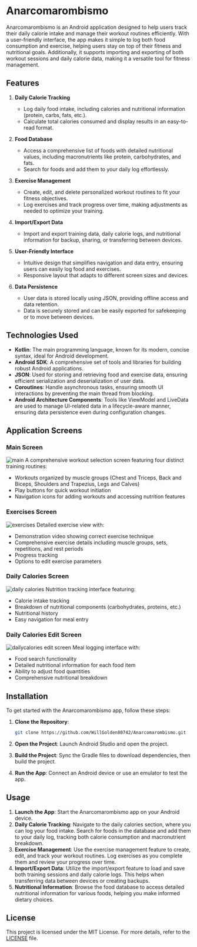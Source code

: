 # Anarcomarombismo

Anarcomarombismo is an Android application designed to help users track their daily calorie intake and manage their workout routines efficiently. With a user-friendly interface, the app makes it simple to log both food consumption and exercise, helping users stay on top of their fitness and nutritional goals. Additionally, it supports importing and exporting of both workout sessions and daily calorie data, making it a versatile tool for fitness management.

## Features

1. **Daily Calorie Tracking**
   - Log daily food intake, including calories and nutritional information (protein, carbs, fats, etc.).
   - Calculate total calories consumed and display results in an easy-to-read format.

2. **Food Database**
   - Access a comprehensive list of foods with detailed nutritional values, including macronutrients like protein, carbohydrates, and fats.
   - Search for foods and add them to your daily log effortlessly.

3. **Exercise Management**
   - Create, edit, and delete personalized workout routines to fit your fitness objectives.
   - Log exercises and track progress over time, making adjustments as needed to optimize your training.

4. **Import/Export Data**
   - Import and export training data, daily calorie logs, and nutritional information for backup, sharing, or transferring between devices.

5. **User-Friendly Interface**
   - Intuitive design that simplifies navigation and data entry, ensuring users can easily log food and exercises.
   - Responsive layout that adapts to different screen sizes and devices.

6. **Data Persistence**
   - User data is stored locally using JSON, providing offline access and data retention.
   - Data is securely stored and can be easily exported for safekeeping or to move between devices.

## Technologies Used

- **Kotlin**: The main programming language, known for its modern, concise syntax, ideal for Android development.
- **Android SDK**: A comprehensive set of tools and libraries for building robust Android applications.
- **JSON**: Used for storing and retrieving food and exercise data, ensuring efficient serialization and deserialization of user data.
- **Coroutines**: Handle asynchronous tasks, ensuring smooth UI interactions by preventing the main thread from blocking.
- **Android Architecture Components**: Tools like ViewModel and LiveData are used to manage UI-related data in a lifecycle-aware manner, ensuring data persistence even during configuration changes.

## Application Screens

### Main Screen
![main](https://github.com/user-attachments/assets/ce7a1e8b-b096-4330-b773-f8d98e131c7b)
A comprehensive workout selection screen featuring four distinct training routines:
- Workouts organized by muscle groups (Chest and Triceps, Back and Biceps, Shoulders and Trapezius, Legs and Calves)
- Play buttons for quick workout initiation
- Navigation icons for adding workouts and accessing nutrition features

### Exercises Screen
![exercises](https://github.com/user-attachments/assets/966bac35-6cd6-4562-841b-6af4b12a5e34)
Detailed exercise view with:
- Demonstration video showing correct exercise technique
- Comprehensive exercise details including muscle groups, sets, repetitions, and rest periods
- Progress tracking
- Options to edit exercise parameters

### Daily Calories Screen
![daily calories](https://github.com/user-attachments/assets/3127a658-709d-42c3-8d10-b764ea6fb2d6)
Nutrition tracking interface featuring:
- Calorie intake tracking
- Breakdown of nutritional components (carbohydrates, proteins, etc.)
- Nutritional history
- Easy navigation for meal entry

### Daily Calories Edit Screen
![dailycalories edit screen](https://github.com/user-attachments/assets/c792e1d7-fbd3-40cd-ab0e-d2161028c5fc)
Meal logging interface with:
- Food search functionality
- Detailed nutritional information for each food item
- Ability to adjust food quantities
- Comprehensive nutritional breakdown

## Installation

To get started with the Anarcomarombismo app, follow these steps:

1. **Clone the Repository**:
   ```bash
   git clone https://github.com/WillGolden80742/Anarcomarombismo.git
   ```

2. **Open the Project**: Launch Android Studio and open the project.

3. **Build the Project**: Sync the Gradle files to download dependencies, then build the project.

4. **Run the App**: Connect an Android device or use an emulator to test the app.

## Usage

1. **Launch the App**: Start the Anarcomarombismo app on your Android device.
2. **Daily Calorie Tracking**: Navigate to the daily calories section, where you can log your food intake. Search for foods in the database and add them to your daily log, tracking both calorie consumption and macronutrient breakdown.
3. **Exercise Management**: Use the exercise management feature to create, edit, and track your workout routines. Log exercises as you complete them and review your progress over time.
4. **Import/Export Data**: Utilize the import/export feature to load and save both training sessions and daily calorie logs. This helps when transferring data between devices or creating backups.
5. **Nutritional Information**: Browse the food database to access detailed nutritional information for various foods, helping you make informed dietary choices.

## License

This project is licensed under the MIT License. For more details, refer to the [LICENSE](LICENSE) file.
